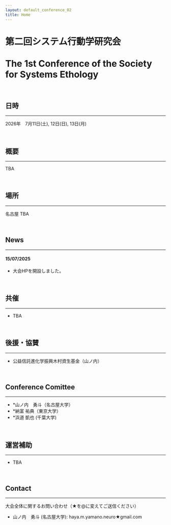 ```yaml
---
layout: default_conference_02
title: Home
---
```

# 第二回システム行動学研究会 <br><br> The 1st Conference of the Society for Systems Ethology

<br>

## 日時
***
2026年　7月11日(土), 12日(日), 13日(月)

<br>


## 概要
***
TBA

<br>

## 場所
***
名古屋
TBA

<br>


## News
***

#### 15/07/2025
- 大会HPを開設しました。



<br>

## 共催
***
- TBA

<br>

## 後援・協賛
***
- 公益信託進化学振興木村資生基金（山ノ内）

<br>

## Conference Comittee
***
- *山ノ内　勇斗（名古屋大学）
- *納富 祐典（東京大学）
- *浜道 凱也 (千葉大学)


<br>

## 運営補助
***
- TBA

<br>

## Contact
***
大会全体に関するお問い合わせ（★を@に変えてご送信ください）
- 山ノ内　勇斗 (名古屋大学): haya.m.yamano.neuro★gmail.com
